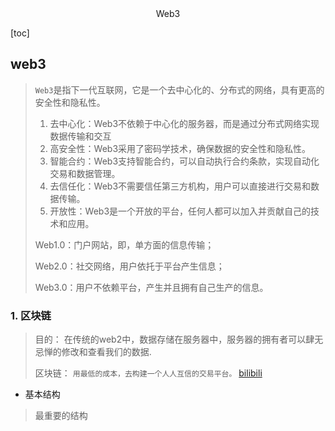 <center>Web3</center>





[toc]







## web3

> `Web3`是指下一代互联网，它是一个去中心化的、分布式的网络，具有更高的安全性和隐私性。
>
> 1. 去中心化：Web3不依赖于中心化的服务器，而是通过分布式网络实现数据传输和交互
> 2. 高安全性：Web3采用了密码学技术，确保数据的安全性和隐私性。
> 3. 智能合约：Web3支持智能合约，可以自动执行合约条款，实现自动化交易和数据管理。
> 4. 去信任化：Web3不需要信任第三方机构，用户可以直接进行交易和数据传输。
> 5. 开放性：Web3是一个开放的平台，任何人都可以加入并贡献自己的技术和应用。
>
> Web1.0：门户网站，即，单方面的信息传输；
>
> Web2.0：社交网络，用户依托于平台产生信息；
>
> Web3.0：用户不依赖平台，产生并且拥有自己生产的信息。









### 1. 区块链

> 目的： 在传统的web2中，数据存储在服务器中，服务器的拥有者可以肆无忌惮的修改和查看我们的数据.
>
> 区块链： `用最低的成本，去构建一个人人互信的交易平台。`  [bilibili](https://space.bilibili.com/1750326048/channel/collectiondetail?sid=1068172)

* 基本结构

> 最重要的结构




